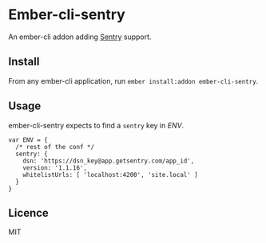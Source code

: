 Ember-cli-sentry
================

An ember-cli addon adding [Sentry](https://www.getsentry.com) support.

## Install

From any ember-cli application, run `ember install:addon ember-cli-sentry`.

## Usage

ember-cli-sentry expects to find a `sentry` key in _ENV_.

```
var ENV = {
  /* rest of the conf */
  sentry: {
    dsn: 'https://dsn_key@app.getsentry.com/app_id',
    version: '1.1.16',
    whitelistUrls: [ 'localhost:4200', 'site.local' ]
  }
}
```

## Licence

MIT
